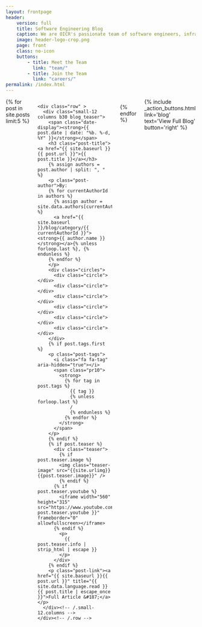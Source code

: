 ```yaml
---
layout: frontpage
header:
    version: full
    title: Software Engineering Blog
    caption: We are OICR's passionate team of software engineers, infrastructure specialists and bioinformaticians building tools to empower researchers in their endeavours to elucidate cancer. This blog allows us to share information about or cutting-edge technology, groundbreaking tools and upcoming events.
    image: header-logo-crop.png
    page: front
    class: no-icon
    buttons:
        - title: Meet the Team
          link: "team/"
        - title: Join the Team
          link: "careers/"
permalink: /index.html
---
```


<div class="large-8 columns posts">
  {% for post in site.posts limit:5 %}

    <div class="row" >
      <div class="small-12 columns b30 blog_teaser">
        <span class="date-display"><strong>{{ post.date | date: "%b. %-d, %Y" }}</strong></span>
        <h3 class="post-title"><a href="{{ site.baseurl }}{{ post.url }}">{{ post.title }}</a></h3>
        {% assign authors = post.author | split: ", " %}
        <p class="post-author">By:
        {% for currentAuthorId in authors %}
          {% assign author = site.data.authors[currentAuthorId] %}
          <a href="{{ site.baseurl }}/blog/category/{{ currentAuthorId }}"><strong>{{ author.name }}</strong></a>{% unless forloop.last %}, {% endunless %}
        {% endfor %}
        </p>           
        <div class="circles">
          <div class="circle"></div>
          <div class="circle"></div>
          <div class="circle"></div>
          <div class="circle"></div>
          <div class="circle"></div>
          <div class="circle"></div>
        </div>
        {% if post.tags.first %}
        <p class="post-tags">
          <i class="fa fa-tag" aria-hidden="true"></i>
          <span class="pr10">
            <strong>
              {% for tag in post.tags %}
                {{ tag }}
                {% unless forloop.last %}
                /
                {% endunless %}
              {% endfor %}
            </strong>
          </span>
        </p>
        {% endif %}
        {% if post.teaser %}
          <div class="teaser">
            {% if post.teaser.image %}
            <img class="teaser-image" src="{{site.urlimg}}{{post.teaser.image}}" />
            {% endif %}
          {% if post.teaser.youtube %}
            <iframe width="560" height="315" src="https://www.youtube.com/embed/{{ post.teaser.youtube }}" frameborder="0" allowfullscreen></iframe>
          {% endif %}            
            <p>
              {{ post.teaser.info | strip_html | escape }}
            </p>
          </div>
        {% endif %}
        <p class="post-link"><a href="{{ site.baseurl }}{{ post.url }}" title="{{ site.data.language.read }} {{ post.title | escape_once }}">Full Article &#187;</a></p>
      </div><!-- /.small-12.columns -->
    </div><!-- /.row -->
  {% endfor %}
  <div class="row">
    <div class="columns">
      {% include _action_buttons.html link='blog' text='View Full Blog' button='right' %}
    </div>
  </div>
</div>
